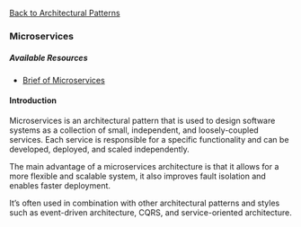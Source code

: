 [Back to Architectural Patterns](../08-architectural-patterns.md)

### Microservices

##### Available Resources

- [Brief of Microservices](https://microservices.io/patterns/microservices.html)

#### Introduction

Microservices is an architectural pattern that is used to design software systems as a collection of small, independent, and loosely-coupled services. Each service is responsible for a specific functionality and can be developed, deployed, and scaled independently.

The main advantage of a microservices architecture is that it allows for a more flexible and scalable system, it also improves fault isolation and enables faster deployment.

It’s often used in combination with other architectural patterns and styles such as event-driven architecture, CQRS, and service-oriented architecture.
